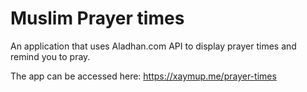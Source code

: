 # Muslim Prayer times

An application that uses Aladhan.com API to display prayer times and remind you to pray. 

The app can be accessed here: https://xaymup.me/prayer-times